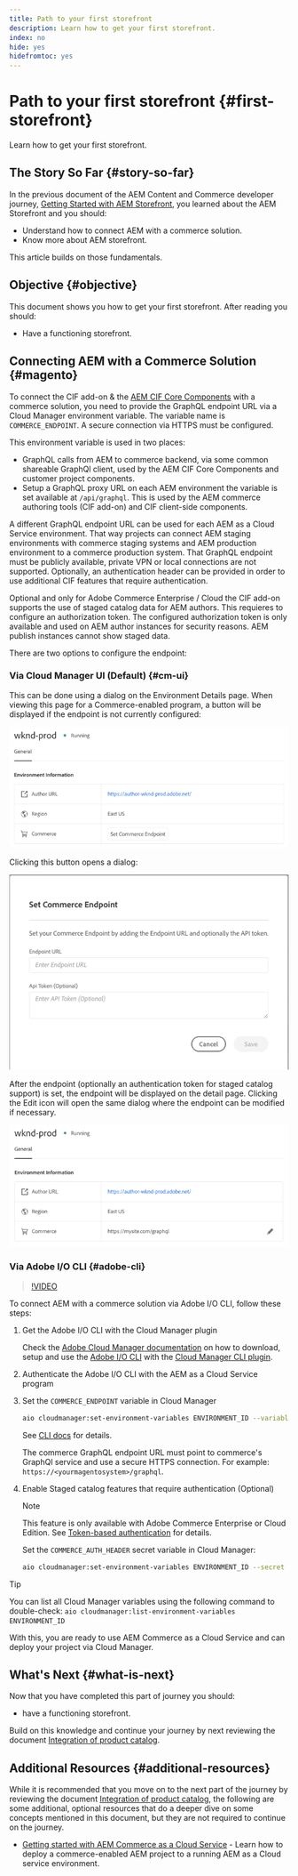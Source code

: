 ```yaml
---
title: Path to your first storefront
description: Learn how to get your first storefront.
index: no
hide: yes
hidefromtoc: yes
---
```

# Path to your first storefront {#first-storefront}

Learn how to get your first storefront.

## The Story So Far {#story-so-far}

In the previous document of the AEM Content and Commerce developer journey, [Getting Started with AEM Storefront](getting-started.md), you learned about the AEM Storefront and you should:

* Understand how to connect AEM with a commerce solution.
* Know more about AEM storefront.

This article builds on those fundamentals.

## Objective {#objective}

This document shows you how to get your first storefront. After reading you should:

* Have a functioning storefront.

## Connecting AEM with a Commerce Solution {#magento}

To connect the CIF add-on & the [AEM CIF Core Components](https://github.com/adobe/aem-core-cif-components) with a commerce solution, you need to provide the  GraphQL endpoint URL via a Cloud Manager environment variable. The variable name is `COMMERCE_ENDPOINT`. A secure connection via HTTPS must be configured.

This environment variable is used in two places:

- GraphQL calls from AEM to commerce backend, via some common shareable GraphQl client, used by the AEM CIF Core Components and customer project components.
- Setup a GraphQL proxy URL on each AEM environment the variable is set available at `/api/graphql`. This is used by the AEM commerce authoring tools (CIF add-on) and CIF client-side components.

A different  GraphQL endpoint URL can be used for each AEM as a Cloud Service environment. That way projects can connect AEM staging environments with commerce staging systems and AEM production environment to a commerce production system. That GraphQL endpoint must be publicly available, private VPN or local connections are not supported. Optionally, an authentication header can be provided in order to use additional CIF features that require authentication.

Optional and only for Adobe Commerce Enterprise / Cloud the CIF add-on supports the use of staged catalog data for AEM authors. This requieres to configure an authorization token. The configured authorization token is only available and used on AEM author instances for security reasons. AEM publish instances cannot show staged data.

There are two options to configure the endpoint:

### Via Cloud Manager UI (Default) {#cm-ui}

This can be done using a dialog on the Environment Details page. When viewing this page for a Commerce-enabled program, a button will be displayed if the endpoint is not currently configured:

![CM Enviornment Information](/help/commerce-cloud/assets/commerce-cmui.png)

Clicking this button opens a dialog:

![CM Commerce Endpoint](/help/commerce-cloud/assets/commerce-cm-endpoint.png)

After the endpoint (optionally an authentication token for staged catalog support) is set, the endpoint will be displayed on the detail page. Clicking the Edit icon will open the same dialog where the endpoint can be modified if necessary.

![CM Enviornment Information](/help/commerce-cloud/assets/commerce-cmui-done.png)

### Via Adobe I/O CLI  {#adobe-cli}

>[!VIDEO](https://video.tv.adobe.com/v/37843?quality=12&learn=on)

To connect AEM with a commerce solution via Adobe I/O CLI, follow these steps:

1. Get the Adobe I/O CLI with the Cloud Manager plugin

    Check the [Adobe Cloud Manager documentation](https://experienceleague.adobe.com/docs/experience-manager-cloud-manager/using/introduction-to-cloud-manager.html) on how to download, setup and use the [Adobe I/O CLI](https://github.com/adobe/aio-cli) with the [Cloud Manager CLI plugin](https://github.com/adobe/aio-cli-plugin-cloudmanager).

2. Authenticate the Adobe I/O CLI with the AEM as a Cloud Service program

3. Set the `COMMERCE_ENDPOINT` variable in Cloud Manager

    ```bash
    aio cloudmanager:set-environment-variables ENVIRONMENT_ID --variable COMMERCE_ENDPOINT "<Magento GraphQL endpoint URL>"
    ```

    See [CLI docs](https://github.com/adobe/aio-cli-plugin-cloudmanager#aio-cloudmanagerset-environment-variables-environmentid) for details.

    The commerce GraphQL endpoint URL must point to commerce's GraphQl service and use a secure HTTPS connection. For example: `https://<yourmagentosystem>/graphql`.

4. Enable Staged catalog features that require authentication (Optional)

    >[!NOTE]
    >
    >This feature is only available with Adobe Commerce Enterprise or Cloud Edition. See [Token-based authentication](https://devdocs.magento.com/guides/v2.4/get-started/authentication/gs-authentication-token.html#integration-tokens) for details.

    Set the `COMMERCE_AUTH_HEADER` secret variable in Cloud Manager:

    ```bash
    aio cloudmanager:set-environment-variables ENVIRONMENT_ID --secret COMMERCE_AUTH_HEADER "Authorization: Bearer <Access Token>"
    ```

>[!TIP]
>
>You can list all Cloud Manager variables using the following command to double-check: `aio cloudmanager:list-environment-variables ENVIRONMENT_ID`

With this, you are ready to use AEM Commerce as a Cloud Service and can deploy your project via Cloud Manager.


## What's Next {#what-is-next}

Now that you have completed this part of journey you should:

* have a functioning storefront.

Build on this knowledge and continue your journey by next reviewing the document [Integration of product catalog](catalog-integration.md).

## Additional Resources {#additional-resources}

While it is recommended that you move on to the next part of the journey by reviewing the document [Integration of product catalog](catalog-integration.md), the following are some additional, optional resources that do a deeper dive on some concepts mentioned in this document, but they are not required to continue on the journey.

* [Getting started with AEM Commerce as a Cloud Service](/help/commerce-cloud/getting-started.md) - Learn how to deploy a commerce-enabled AEM project to a running AEM as a Cloud service environment.
